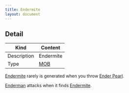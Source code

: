 ```yaml
---
title: Endermite
layout: document
---
```

## Detail

|Kind|Content|
|---|---|
|Description|Endermite|
|Type|[MOB](MOB)|

[Endermite](Endermite) rarely is generated when you throw [Ender Pearl](Ender_Pearl).

[Enderman](Enderman) attacks when it finds [Endermite](Endermite).
